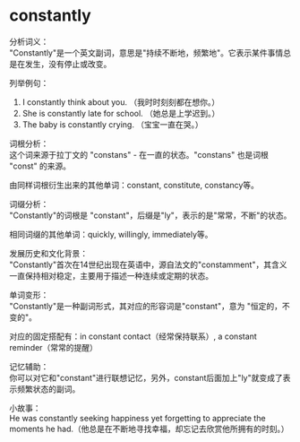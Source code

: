 # constantly

分析词义：  
"Constantly"是一个英文副词，意思是"持续不断地，频繁地"。它表示某件事情总是在发生，没有停止或改变。

  

列举例句：

  

1.  I constantly think about you. （我时时刻刻都在想你。）
2.  She is constantly late for school. （她总是上学迟到。）
3.  The baby is constantly crying. （宝宝一直在哭。）

  

词根分析：  
这个词来源于拉丁文的 "constans" - 在一直的状态。"constans" 也是词根 "const" 的来源。

  

由同样词根衍生出来的其他单词：constant, constitute, constancy等。

  

词缀分析：  
"Constantly"的词根是 "constant"，后缀是"ly"，表示的是"常常，不断"的状态。

  

相同词缀的其他单词：quickly, willingly, immediately等。

  

发展历史和文化背景：  
"Constantly"首次在14世纪出现在英语中，源自法文的"constamment"，其含义一直保持相对稳定，主要用于描述一种连续或定期的状态。

  

单词变形：  
"Constantly"是一种副词形式，其对应的形容词是"constant"，意为 "恒定的，不变的"。

  

对应的固定搭配有：in constant contact（经常保持联系）, a constant reminder（常常的提醒）

  

记忆辅助：  
你可以对它和"constant"进行联想记忆，另外，constant后面加上"ly"就变成了表示频繁状态的副词。

  

小故事：  
He was constantly seeking happiness yet forgetting to appreciate the moments he had.（他总是在不断地寻找幸福，却忘记去欣赏他所拥有的时刻。）
